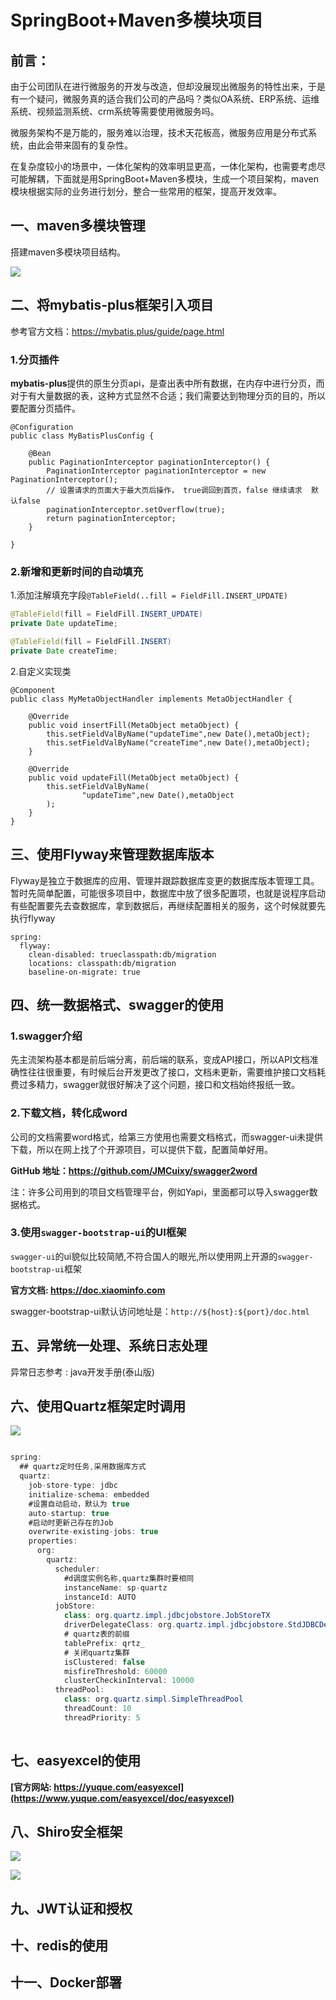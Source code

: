 # SpringBoot+Maven多模块项目



## 前言：

​	由于公司团队在进行微服务的开发与改造，但却没展现出微服务的特性出来，于是有一个疑问，微服务真的适合我们公司的产品吗？类似OA系统、ERP系统、运维系统、视频监测系统、crm系统等需要使用微服务吗。

​	微服务架构不是万能的，服务难以治理，技术天花板高，微服务应用是分布式系统，由此会带来固有的复杂性。

​	在复杂度较小的场景中，一体化架构的效率明显更高，一体化架构，也需要考虑尽可能解耦，下面就是用SpringBoot+Maven多模块，生成一个项目架构，maven模块根据实际的业务进行划分，整合一些常用的框架，提高开发效率。

## 一、maven多模块管理

搭建maven多模块项目结构。

![](https://cdn.jsdelivr.net/gh/yizuoliang/picBed/img/20200507184309.bmp)

## 二、将mybatis-plus框架引入项目

参考官方文档：https://mybatis.plus/guide/page.html

### 1.分页插件

**mybatis-plus**提供的原生分页api，是查出表中所有数据，在内存中进行分页，而对于有大量数据的表，这种方式显然不合适；我们需要达到物理分页的目的，所以要配置分页插件。

```
@Configuration
public class MyBatisPlusConfig {

    @Bean
    public PaginationInterceptor paginationInterceptor() {
        PaginationInterceptor paginationInterceptor = new PaginationInterceptor();
        // 设置请求的页面大于最大页后操作， true调回到首页，false 继续请求  默认false
        paginationInterceptor.setOverflow(true);
        return paginationInterceptor;
    }

}
```

### 2.新增和更新时间的自动填充

1.添加注解填充字段`@TableField(..fill = FieldFill.INSERT_UPDATE)`

```java
@TableField(fill = FieldFill.INSERT_UPDATE)
private Date updateTime;

@TableField(fill = FieldFill.INSERT)
private Date createTime;
```

2.自定义实现类

```
@Component
public class MyMetaObjectHandler implements MetaObjectHandler {

    @Override
    public void insertFill(MetaObject metaObject) {
        this.setFieldValByName("updateTime",new Date(),metaObject);
        this.setFieldValByName("createTime",new Date(),metaObject);
    }

    @Override
    public void updateFill(MetaObject metaObject) {
        this.setFieldValByName(
                "updateTime",new Date(),metaObject
        );
    }
}
```

## 三、使用Flyway来管理数据库版本

​	Flyway是独立于数据库的应用、管理并跟踪数据库变更的数据库版本管理工具。暂时先简单配置，可能很多项目中，数据库中放了很多配置项，也就是说程序启动有些配置要先去查数据库，拿到数据后，再继续配置相关的服务，这个时候就要先执行flyway

```
spring:
  flyway:
    clean-disabled: trueclasspath:db/migration
    locations: classpath:db/migration
    baseline-on-migrate: true
```

## 四、统一数据格式、swagger的使用

### 1.swagger介绍

​	先主流架构基本都是前后端分离，前后端的联系，变成API接口，所以API文档准确性往往很重要，有时候后台开发更改了接口，文档未更新，需要维护接口文档耗费过多精力，swagger就很好解决了这个问题，接口和文档始终报纸一致。

### 2.下载文档，转化成word

​	公司的文档需要word格式，给第三方使用也需要文档格式，而swagger-ui未提供下载，所以在网上找了个开源项目，可以提供下载，配置简单好用。

**GitHub 地址：https://github.com/JMCuixy/swagger2word**

注：许多公司用到的项目文档管理平台，例如Yapi，里面都可以导入swagger数据格式。

### 3.使用`swagger-bootstrap-ui`的UI框架

`swagger-ui`的ui貌似比较简陋,不符合国人的眼光,所以使用网上开源的`swagger-bootstrap-ui`框架

**官方文档:  https://doc.xiaominfo.com**

swagger-bootstrap-ui默认访问地址是：`http://${host}:${port}/doc.html`

## 五、异常统一处理、系统日志处理

异常日志参考 : java开发手册(泰山版)

## 六、使用Quartz框架定时调用

![](https://cdn.jsdelivr.net/gh/yizuoliang/picBed/img/20200521165502.bmp)

```java

spring:
  ## quartz定时任务,采用数据库方式
  quartz:
    job-store-type: jdbc
    initialize-schema: embedded
    #设置自动启动，默认为 true
    auto-startup: true
    #启动时更新己存在的Job
    overwrite-existing-jobs: true
    properties:
      org:
        quartz:
          scheduler:
            #d调度实例名称,quartz集群时要相同
            instanceName: sp-quartz
            instanceId: AUTO
          jobStore:
            class: org.quartz.impl.jdbcjobstore.JobStoreTX
            driverDelegateClass: org.quartz.impl.jdbcjobstore.StdJDBCDelegate
            # quartz表的前缀
            tablePrefix: qrtz_
            # 关闭quartz集群
            isClustered: false
            misfireThreshold: 60000
            clusterCheckinInterval: 10000
          threadPool:
            class: org.quartz.simpl.SimpleThreadPool
            threadCount: 10
            threadPriority: 5
           
```

## 七、easyexcel的使用

**[官方网站: https://yuque.com/easyexcel](https://www.yuque.com/easyexcel/doc/easyexcel)**

## 八、Shiro安全框架

![](https://cdn.jsdelivr.net/gh/yizuoliang/picBed/img/20200529100426.png)

![](https://cdn.jsdelivr.net/gh/yizuoliang/picBed/img/20200529100210.png)



## 九、JWT认证和授权



## 十、redis的使用



## 十一、Docker部署



## 





